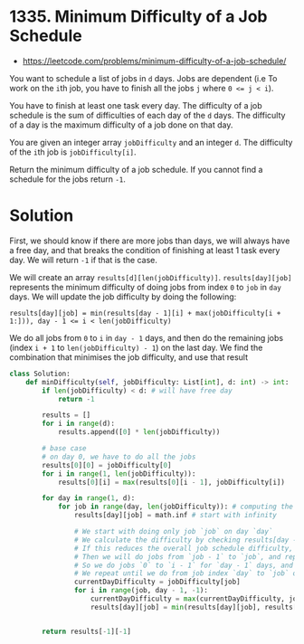 # 1335. Minimum Difficulty of a Job Schedule

- https://leetcode.com/problems/minimum-difficulty-of-a-job-schedule/

You want to schedule a list of jobs in `d` days. Jobs are dependent (i.e To work on the `i`th job, you have to finish all the jobs `j` where `0 <= j < i`).

You have to finish at least one task every day. The difficulty of a job schedule is the sum of difficulties of each day of the `d` days. The difficulty of a day is the maximum difficulty of a job done on that day.

You are given an integer array `jobDifficulty` and an integer `d`. The difficulty of the `i`th job is `jobDifficulty[i]`.

Return the minimum difficulty of a job schedule. If you cannot find a schedule for the jobs return `-1`.

# Solution

First, we should know if there are more jobs than days, we will always have a free day, and that breaks the condition of finishing at least 1 task every day. We will return `-1` if that is the case.

We will create an array `results[d][len(jobDifficulty)]`. `results[day][job]` represents the minimum difficulty of doing jobs from index `0` to `job` in `day` days. We will update the job difficulty by doing the following:

```
results[day][job] = min(results[day - 1][i] + max(jobDifficulty[i + 1:])), day - 1 <= i < len(jobDifficulty)
```

We do all jobs from `0` to `i` in `day - 1` days, and then do the remaining jobs (index `i + 1` to `len(jobDifficulty) - 1`) on the last day. We find the combination that minimises the job difficulty, and use that result

```python
class Solution:
    def minDifficulty(self, jobDifficulty: List[int], d: int) -> int:
        if len(jobDifficulty) < d: # will have free day
            return -1

        results = []
        for i in range(d):
            results.append([0] * len(jobDifficulty))

        # base case
        # on day 0, we have to do all the jobs
        results[0][0] = jobDifficulty[0]
        for i in range(1, len(jobDifficulty)):
            results[0][i] = max(results[0][i - 1], jobDifficulty[i])

        for day in range(1, d):
            for job in range(day, len(jobDifficulty)): # computing the minimum difficulty for doing all jobs up to `job` on day `day`
                results[day][job] = math.inf # start with infinity

                # We start with doing only job `job` on day `day`
                # We calculate the difficulty by checking results[day - 1][job - 1] (the total difficulty of doing all jobs from `0` to `job-1`) and adding our current day job dificulty
                # If this reduces the overall job schedule difficulty, we set it as a new minimum
                # Then we will do jobs from `job - 1` to `job`, and repeat the calculation
                # So we do jobs `0` to `i - 1` for `day - 1` days, and we do jobs `i` to `job` on the last day
                # We repeat until we do from job index `day` to `job` on the last day (because we need to do at least 1 task a day, we do jobs `0` to `day - 1` in `day - 1` days, and then jobs `day` to `job` on the last day)
                currentDayDifficulty = jobDifficulty[job]
                for i in range(job, day - 1, -1):
                    currentDayDifficulty = max(currentDayDifficulty, jobDifficulty[i])
                    results[day][job] = min(results[day][job], results[day - 1][i - 1] + currentDayDifficulty)


        return results[-1][-1]
```
